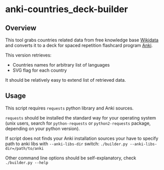 # anki-countries_deck-builder

## Overview
This tool grabs countries related data from free knowledge base [Wikidata](https://www.wikidata.org/) and converts it to a deck for spaced repetition flashcard program [Anki](http://ankisrs.net/).

This version retrieves:
* Countries names for arbitrary list of languages
* SVG flag for each country

It should be relatively easy to extend list of retrieved data.

## Usage
This script requires `requests` python library and Anki sources.

`requests` should be installed the standard way for your operating system (unix users, search for `python-requests` or `python2-requests` package, depending on your python version).

If script does not finds your Anki installation sources your have to specify path to anki libs with `--anki-libs-dir` switch:
`./builder.py --anki-libs-dir=/path/to/anki`

Other command line options should be self-explanatory, check `./builder.py --help`
